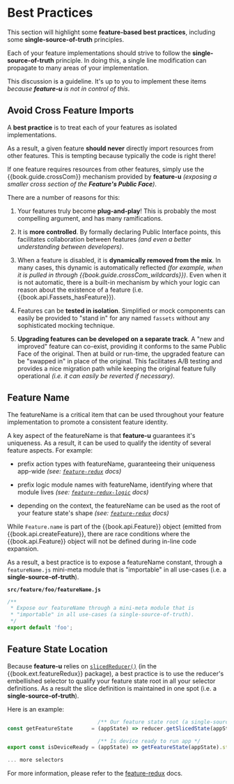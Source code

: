 # Best Practices

This section will highlight some **feature-based best practices**,
including some **single-source-of-truth** principles.

Each of your feature implementations should strive to follow the
**single-source-of-truth** principle.  In doing this, a single line
modification can propagate to many areas of your implementation.

This discussion is a guideline.  It's up to you to implement these
items _because **feature-u** is not in control of this_.


## Avoid Cross Feature Imports

A **best practice** is to treat each of your features as isolated
implementations.

As a result, a given feature **should never** directly import
resources from other features.  This is tempting because typically the
code is right there!

If one feature requires resources from other features, simply use the
{{book.guide.crossCom}} mechanism provided by **feature-u** _(exposing
a smaller cross section of the **Feature's Public Face**)_.

There are a number of reasons for this:

1. Your features truly become **plug-and-play**!  This is probably
   the most compelling argument, and has many ramifications.

2. It is **more controlled**. By formally declaring Public Interface
   points, this facilitates collaboration between features _(and even
   a better understanding between developers)_.

3. When a feature is disabled, it is **dynamically removed from the
   mix**.  In many cases, this dynamic is automatically reflected
   _(for example, when it is pulled in through
   {{book.guide.crossCom_wildcards}})_.  Even when it is not
   automatic, there is a built-in mechanism by which your logic can
   reason about the existence of a feature
   (i.e. {{book.api.Fassets_hasFeature}}).

4. Features can be **tested in isolation**. Simplified or mock
   components can easily be provided to "stand in" for any named `fassets`
   without any sophisticated mocking technique.

5. **Upgrading features can be developed on a separate track**.  A
   "new and improved" feature can co-exist, providing it conforms to
   the same Public Face of the original.  Then at build or
   run-time, the upgraded feature can be "swapped in" in place of the
   original.  This facilitates A/B testing and provides a nice
   migration path while keeping the original feature fully operational
   _(i.e. it can easily be reverted if necessary)_.

## Feature Name

The featureName is a critical item that can be used throughout your
feature implementation to promote a consistent feature identity.

A key aspect of the featureName is that **feature-u** guarantees it's
uniqueness.  As a result, it can be used to qualify the identity of
several feature aspects.  For example:

- prefix action types with featureName, guaranteeing their uniqueness app-wide
  _(see: [`feature-redux`](https://github.com/KevinAst/feature-redux#action-uniqueness-single-source-of-truth) docs)_

- prefix logic module names with featureName, identifying where that module lives
  _(see: [`feature-redux-logic`](https://github.com/KevinAst/feature-redux-logic#single-source-of-truth) docs)_

- depending on the context, the featureName can be used as the root of your feature state's shape
  _(see: [`feature-redux`](https://github.com/KevinAst/feature-redux#state-root-single-source-of-truth) docs)_

While `Feature.name` is part of the {{book.api.Feature}} object
(emitted from {{book.api.createFeature}}, there are race conditions
where the {{book.api.Feature}} object will not be defined during
in-line code expansion.

As a result, a best practice is to expose a featureName constant,
through a `featureName.js` mini-meta module that is "importable" in
all use-cases (i.e. a **single-source-of-truth**).

**`src/feature/foo/featureName.js`**
```js
/**
 * Expose our featureName through a mini-meta module that is
 * "importable" in all use-cases (a single-source-of-truth).
 */
export default 'foo';
```

## Feature State Location

Because **feature-u** relies on
[`slicedReducer()`](https://github.com/KevinAst/feature-redux#slicedreducer)
(in the {{book.ext.featureRedux}} package), a best practice is to use
the reducer's embellished selector to qualify your feature state root
in all your selector definitions.  As a result the slice definition is
maintained in one spot (i.e. a **single-source-of-truth**).

Here is an example: 

```js
                             /** Our feature state root (a single-source-of-truth) */
const getFeatureState      = (appState) => reducer.getSlicedState(appState);

                             /** Is device ready to run app */
export const isDeviceReady = (appState) => getFeatureState(appState).status === 'READY';

... more selectors
```

For more information, please refer to the
[feature-redux](https://github.com/KevinAst/feature-redux#feature-state-location-single-source-of-truth)
docs.
